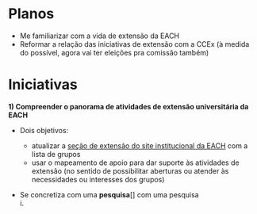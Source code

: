 # Planos
- Me familiarizar com a vida de extensão da EACH
- Reformar a relação das iniciativas de extensão com a CCEx (à medida do possível, agora vai ter eleições pra comissão também)

# Iniciativas
**1) Compreender o panorama de atividades de extensão universitária da EACH**  
- Dois objetivos:  
  * atualizar a [seção de extensão do site institucional da EACH](http://www5.each.usp.br/cultura-e-extensao-ccex-nova/) com a lista de grupos  
  * usar o mapeamento de apoio para dar suporte às atividades de extensão (no sentido de possibilitar aberturas ou atender às necessidades ou interesses dos grupos)

- Se concretiza com uma **pesquisa**[]
com uma pesquisa  
    i.
